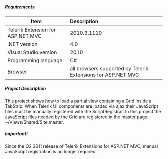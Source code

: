 ##### **Requirements** #####
|Item                               |Description|
|----------                         |:-------------|
|Telerik Extension for ASP.NET MVC  |2010.3.1110|
|.NET version                       |4.0|
|Visual Studio version              |2010| 
|Programming language               |C#|
|Browser                            |all browsers supported by Telerik Extensions for ASP.NET MVC|



##### **Project Description** #####
This project shows how to load a partial view containing a Grid inside a TabStrip. When Telerik UI components are loaded via ajax their JavaScript files must be manually registered with the ScriptRegistrar. In this project the JavaScript files needed by the Grid are registered in the master page: ~/Views/Shared/Site.master.

##### **Important!** #####
Since the Q2 2011 release of Telerik Extensions for ASP.NET MVC, manual JavaScript registration is no longer required. 
